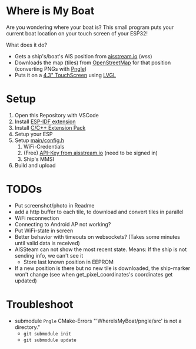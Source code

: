 # Where is My Boat
Are you wondering where your boat is? This small program puts your current boat location on your touch screen of your ESP32!

What does it do?

* Gets a ship's/boat's AIS position from [aisstream.io](https://aisstream.io/) (wss)
* Downloads the map (tiles) from [OpenStreetMap](https://www.openstreetmap.org) for that position (converting PNGs with [Pngle](https://github.com/kikuchan/pngle))
* Puts it on a [4.3" TouchScreen](https://www.waveshare.com/esp32-s3-touch-lcd-4.3.htm) using [LVGL](https://lvgl.io/)

# Setup

1. Open this Repository with VSCode
2. Install [ESP-IDF extension](https://marketplace.visualstudio.com/items?itemName=espressif.esp-idf-extension)
3. Install [C/C++ Extension Pack](https://marketplace.visualstudio.com/items?itemName=ms-vscode.cpptools-extension-pack)
4. Setup your ESP
5. Setup [main/config.h](main/config.h)
    1. WiFi-Credentials
    2. (Free) [API-Key from aisstream.io](https://aisstream.io/apikeys) (need to be signed in)
    3. Ship's MMSI
5. Build and upload

# TODOs

* Put screenshot/photo in Readme
* add a http buffer to each tile, to download and convert tiles in parallel
* WiFi reconnection
* Connecting to Android AP not working?
* Put WiFi-state in screen
* Better behavior with timeouts on websockets? (Takes some minutes until valid data is received)
* AISSteam can not show the most recent state. Means: If the ship is not sending info, we can't see it
    * Store last known position in EEPROM
* If a new position is there but no new tile is downloaded, the ship-marker won't change (see when get_pixel_coordinates's coordinates get updated)

# Troubleshoot
* submodule `Pngle` CMake-Errors "'WhereIsMyBoat/pngle/src' is not a directory."
    * `git submodule init`
    * `git submodule update`
